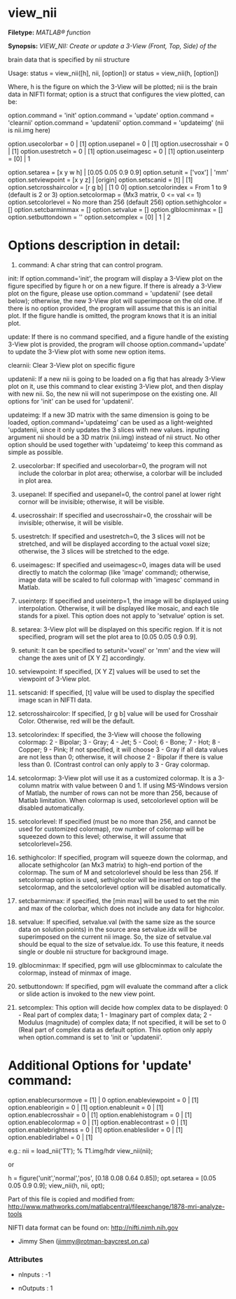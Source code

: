 # view_nii

**Filetype:** _MATLAB&reg; function_

**Synopsis:** _VIEW_NII: Create or update a 3-View (Front, Top, Side) of the_

brain data that is specified by nii structure

Usage:  	status = view_nii([h], nii, [option])	or
status = view_nii(h, [option])

Where, h is the figure on which the 3-View will be plotted;
nii is the brain data in NIFTI format;
option is a struct that configures the view plotted, can be:

option.command = 'init'
option.command = 'update'
option.command = 'clearnii'
option.command = 'updatenii'
option.command = 'updateimg' (nii is nii.img here)

option.usecolorbar = 0 | [1]
option.usepanel = 0 | [1]
option.usecrosshair = 0 | [1]
option.usestretch = 0 | [1]
option.useimagesc = 0 | [1]
option.useinterp = [0] | 1

option.setarea = [x y w h] | [0.05 0.05 0.9 0.9]
option.setunit = ['vox'] | 'mm'
option.setviewpoint = [x y z] | [origin]
option.setscanid = [t] | [1]
option.setcrosshaircolor = [r g b] | [1 0 0]
option.setcolorindex = From 1 to 9 (default is 2 or 3)
option.setcolormap = (Mx3 matrix, 0 <= val <= 1)
option.setcolorlevel = No more than 256 (default 256)
option.sethighcolor = []
option.setcbarminmax = []
option.setvalue = []
option.glblocminmax = []
option.setbuttondown = ''
option.setcomplex = [0] | 1 | 2

Options description in detail:
==============================

1. command: A char string that can control program.

init: If option.command='init', the program will display
a 3-View plot on the figure specified by figure h
or on a new figure. If there is already a 3-View
plot on the figure, please use option.command =
'updatenii' (see detail below); otherwise, the
new 3-View plot will superimpose on the old one.
If there is no option provided, the program will
assume that this is an initial plot. If the figure
handle is omitted, the program knows that it is
an initial plot.

update: If there is no command specified, and a figure
handle of the existing 3-View plot is provided,
the program will choose option.command='update'
to update the 3-View plot with some new option
items.

clearnii: Clear 3-View plot on specific figure

updatenii: If a new nii is going to be loaded on a fig
that has already 3-View plot on it, use this
command to clear existing 3-View plot, and then
display with new nii. So, the new nii will not
superimpose on the existing one. All options
for 'init' can be used for 'updatenii'.

updateimg: If a new 3D matrix with the same dimension
is going to be loaded, option.command='updateimg'
can be used as a light-weighted 'updatenii, since
it only updates the 3 slices with new values.
inputing argument nii should be a 3D matrix
(nii.img) instead of nii struct. No other option
should be used together with 'updateimg' to keep
this command as simple as possible.


2. usecolorbar: If specified and usecolorbar=0, the program
will not include the colorbar in plot area; otherwise,
a colorbar will be included in plot area.

3. usepanel: If specified and usepanel=0, the control panel
at lower right cornor will be invisible; otherwise,
it will be visible.

4. usecrosshair: If specified and usecrosshair=0, the crosshair
will be invisible; otherwise, it will be visible.

5. usestretch: If specified and usestretch=0, the 3 slices will
not be stretched, and will be displayed according to
the actual voxel size; otherwise, the 3 slices will be
stretched to the edge.

6. useimagesc: If specified and useimagesc=0, images data will
be used directly to match the colormap (like 'image'
command); otherwise, image data will be scaled to full
colormap with 'imagesc' command in Matlab.

7. useinterp: If specified and useinterp=1, the image will be
displayed using interpolation. Otherwise, it will be
displayed like mosaic, and each tile stands for a
pixel. This option does not apply to 'setvalue' option
is set.


8. setarea: 3-View plot will be displayed on this specific
region. If it is not specified, program will set the
plot area to [0.05 0.05 0.9 0.9].

9. setunit: It can be specified to setunit='voxel' or 'mm'
and the view will change the axes unit of [X Y Z]
accordingly.

10. setviewpoint: If specified, [X Y Z] values will be used
to set the viewpoint of 3-View plot.

11. setscanid: If specified, [t] value will be used to display
the specified image scan in NIFTI data.

12. setcrosshaircolor: If specified, [r g b] value will be used
for Crosshair Color. Otherwise, red will be the default.

13. setcolorindex: If specified, the 3-View will choose the
following colormap:  2 - Bipolar; 3 - Gray; 4 - Jet;
5 - Cool; 6 - Bone; 7 - Hot; 8 - Copper; 9 - Pink;
If not specified, it will choose 3 - Gray if all data
values are not less than 0; otherwise, it will choose
2 - Bipolar if there is value less than 0. (Contrast
control can only apply to 3 - Gray colormap.

14. setcolormap: 3-View plot will use it as a customized colormap.
It is a 3-column matrix with value between 0 and 1. If
using MS-Windows version of Matlab, the number of rows
can not be more than 256, because of Matlab limitation.
When colormap is used, setcolorlevel option will be
disabled automatically.

15. setcolorlevel: If specified (must be no more than 256, and
cannot be used for customized colormap), row number of
colormap will be squeezed down to this level; otherwise,
it will assume that setcolorlevel=256.

16. sethighcolor: If specified, program will squeeze down the
colormap, and allocate sethighcolor (an Mx3 matrix)
to high-end portion of the colormap. The sum of M and
setcolorlevel should be less than 256. If setcolormap
option is used, sethighcolor will be inserted on top
of the setcolormap, and the setcolorlevel option will
be disabled automatically.

17. setcbarminmax: if specified, the [min max] will be used to
set the min and max of the colorbar, which does not
include any data for highcolor.

18. setvalue: If specified, setvalue.val (with the same size as
the source data on solution points) in the source area
setvalue.idx will be superimposed on the current nii
image. So, the size of setvalue.val should be equal to
the size of setvalue.idx. To use this feature, it needs
single or double nii structure for background image.

19. glblocminmax: If specified, pgm will use glblocminmax to
calculate the colormap, instead of minmax of image.

20. setbuttondown: If specified, pgm will evaluate the command
after a click or slide action is invoked to the new
view point.

21. setcomplex: This option will decide how complex data to be
displayed:  0 - Real part of complex data; 1 - Imaginary
part of complex data; 2 - Modulus (magnitude) of complex
data;  If not specified, it will be set to 0 (Real part
of complex data as default option. This option only apply
when option.command is set to 'init or 'updatenii'.


Additional Options for 'update' command:
=======================================

option.enablecursormove = [1] | 0
option.enableviewpoint = 0 | [1]
option.enableorigin = 0 | [1]
option.enableunit = 0 | [1]
option.enablecrosshair = 0 | [1]
option.enablehistogram = 0 | [1]
option.enablecolormap = 0 | [1]
option.enablecontrast = 0 | [1]
option.enablebrightness = 0 | [1]
option.enableslider = 0 | [1]
option.enabledirlabel = 0 | [1]


e.g.:
nii = load_nii('T1');		% T1.img/hdr
view_nii(nii);

or

h = figure('unit','normal','pos', [0.18 0.08 0.64 0.85]);
opt.setarea = [0.05 0.05 0.9 0.9];
view_nii(h, nii, opt);


Part of this file is copied and modified from:
http://www.mathworks.com/matlabcentral/fileexchange/1878-mri-analyze-tools

NIFTI data format can be found on: http://nifti.nimh.nih.gov

- Jimmy Shen (jimmy@rotman-baycrest.on.ca)


### Attributes


- nInputs : -1

- nOutputs : 1
